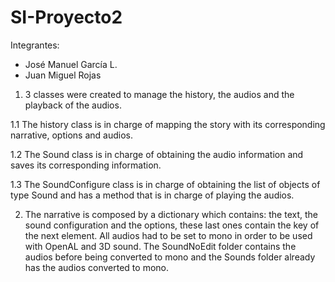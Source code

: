 # SI-Proyecto2

Integrantes:
- José Manuel García L.
- Juan Miguel Rojas

1. 3 classes were created to manage the history, the audios and the playback of the audios.
   
1.1 The history class is in charge of mapping the story with its corresponding narrative, options and audios.

1.2 The Sound class is in charge of obtaining the audio information and saves its corresponding information.

1.3 The SoundConfigure class is in charge of obtaining the list of objects of type Sound and has a method that is in charge of playing the audios.

2. The narrative is composed by a dictionary which contains: the text, the sound configuration and the options, these last ones contain the key of the next element.
All audios had to be set to mono in order to be used with OpenAL and 3D sound. The SoundNoEdit folder contains the audios before being converted to mono and the Sounds folder already has the audios converted to mono.
